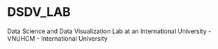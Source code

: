# DSDV_LAB
Data Science and Data Visualization Lab at an International University - VNUHCM - International University
